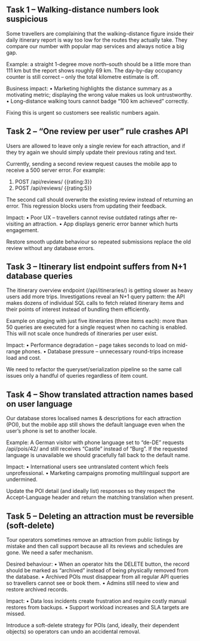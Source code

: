 Task 1 – Walking-distance numbers look suspicious
------------------------------------------------

Some travellers are complaining that the walking-distance figure inside their daily itinerary report is way too low for the routes they actually take. They compare our number with popular map services and always notice a big gap.

Example: a straight 1-degree move north–south should be a little more than 111 km but the report shows roughly 69 km. The day-by-day occupancy counter is still correct – only the total kilometre estimate is off.

Business impact:
• Marketing highlights the distance summary as a motivating metric; displaying the wrong value makes us look untrustworthy.
• Long-distance walking tours cannot badge “100 km achieved” correctly.

Fixing this is urgent so customers see realistic numbers again.


Task 2 – “One review per user” rule crashes API
-----------------------------------------------

Users are allowed to leave only a single review for each attraction, and if they try again we should simply update their previous rating and text.

Currently, sending a second review request causes the mobile app to receive a 500 server error. For example:
1. POST /api/reviews/   {{rating:3}}
2. POST /api/reviews/   {{rating:5}}

The second call should overwrite the existing review instead of returning an error. This regression blocks users from updating their feedback.

Impact:
• Poor UX – travellers cannot revise outdated ratings after re-visiting an attraction.
• App displays generic error banner which hurts engagement.

Restore smooth update behaviour so repeated submissions replace the old review without any database errors.


Task 3 – Itinerary list endpoint suffers from N+1 database queries
-----------------------------------------------------------------

The itinerary overview endpoint (/api/itineraries/) is getting slower as heavy users add more trips. Investigations reveal an N+1 query pattern: the API makes dozens of individual SQL calls to fetch related itinerary items and their points of interest instead of bundling them efficiently.

Example on staging with just five itineraries (three items each): more than 50 queries are executed for a single request when no caching is enabled. This will not scale once hundreds of itineraries per user exist.

Impact:
• Performance degradation – page takes seconds to load on mid-range phones.
• Database pressure – unnecessary round-trips increase load and cost.

We need to refactor the queryset/serialization pipeline so the same call issues only a handful of queries regardless of item count.


Task 4 – Show translated attraction names based on user language
----------------------------------------------------------------

Our database stores localised names & descriptions for each attraction (POI), but the mobile app still shows the default language even when the user’s phone is set to another locale.

Example: A German visitor with phone language set to “de-DE” requests /api/pois/42/ and still receives “Castle” instead of “Burg”. If the requested language is unavailable we should gracefully fall back to the default name.

Impact:
• International users see untranslated content which feels unprofessional.
• Marketing campaigns promoting multilingual support are undermined.

Update the POI detail (and ideally list) responses so they respect the Accept-Language header and return the matching translation when present.


Task 5 – Deleting an attraction must be reversible (soft-delete)
----------------------------------------------------------------

Tour operators sometimes remove an attraction from public listings by mistake and then call support because all its reviews and schedules are gone. We need a safer mechanism.

Desired behaviour:
• When an operator hits the DELETE button, the record should be marked as “archived” instead of being physically removed from the database.
• Archived POIs must disappear from all regular API queries so travellers cannot see or book them.
• Admins still need to view and restore archived records.

Impact:
• Data loss incidents create frustration and require costly manual restores from backups.
• Support workload increases and SLA targets are missed.

Introduce a soft-delete strategy for POIs (and, ideally, their dependent objects) so operators can undo an accidental removal.
